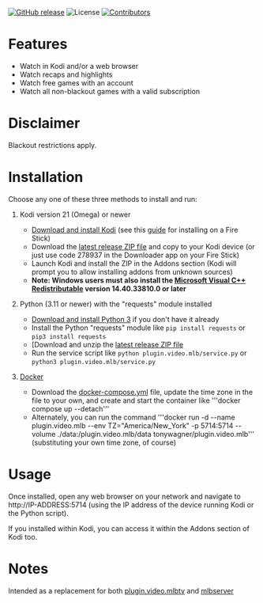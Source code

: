 [![GitHub release](https://img.shields.io/github/release/tonywagner/plugin.video.mlb.svg)](https://github.com/tonywagner/plugin.video.mlb/releases)
![License](https://img.shields.io/badge/license-GPL%20(%3E%3D%202)-orange)
[![Contributors](https://img.shields.io/github/contributors/tonywagner/plugin.video.mlb.svg)](https://github.com/tonywagner/plugin.video.mlb/graphs/contributors)

# Features

* Watch in Kodi and/or a web browser
* Watch recaps and highlights
* Watch free games with an account
* Watch all non-blackout games with a valid subscription

# Disclaimer

Blackout restrictions apply.

# Installation

Choose any one of these three methods to install and run:

1. Kodi version 21 (Omega) or newer  
   * [Download and install Kodi](https://kodi.tv/download/) (see this [guide](https://troypoint.com/how-to-install-kodi-on-fire-tv/) for installing on a Fire Stick)  
   * Download the [latest release ZIP file](https://github.com/tonywagner/plugin.video.mlb/releases/latest/download/plugin.video.mlb.zip) and copy to your Kodi device (or just use code 278937 in the Downloader app on your Fire Stick)  
   * Launch Kodi and install the ZIP in the Addons section (Kodi will prompt you to allow installing addons from unknown sources)  
   * __**Note:** Windows users must also install the [Microsoft Visual C++ Redistributable](https://learn.microsoft.com/en-us/cpp/windows/latest-supported-vc-redist?view=msvc-170#latest-microsoft-visual-c-redistributable-version) version 14.40.33810.0 or later__  

2. Python (3.11 or newer) with the "requests" module installed  
   * [Download and install Python 3](https://www.python.org/downloads/) if you don't have it already  
   * Install the Python "requests" module like `pip install requests` or `pip3 install requests`
   * [Download and unzip the [latest release ZIP file](https://github.com/tonywagner/plugin.video.mlb/releases/latest/download/plugin.video.mlb.zip)  
   * Run the service script like `python plugin.video.mlb/service.py` or `python3 plugin.video.mlb/service.py`

3. [Docker](https://hub.docker.com/r/tonywagner/plugin.video.mlb)
   * Download the [docker-compose.yml](https://raw.githubusercontent.com/tonywagner/plugin.video.mlb/master/docker-compose.yml) file, update the time zone in the file to your own, and create and start the container like '''docker compose up --detach'''  
   * Alternately, you can run the command '''docker run -d --name plugin.video.mlb --env TZ="America/New_York" -p 5714:5714 --volume ./data:/plugin.video.mlb/data tonywagner/plugin.video.mlb''' (substituting your own time zone, of course)  

# Usage

Once installed, open any web browser on your network and navigate to http://IP-ADDRESS:5714 (using the IP address of the device running Kodi or the Python script).

If you installed within Kodi, you can access it within the Addons section of Kodi too.

# Notes

Intended as a replacement for both [plugin.video.mlbtv](https://github.com/eracknaphobia/plugin.video.mlbtv) and [mlbserver](https://github.com/tonywagner/mlbserver)

